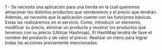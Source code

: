 1 - Se necesita una aplicación para una tienda en la cual queremos almacenar los distintos
    productos que venderemos y el precio que tendrán. Además, se necesita que la
    aplicación cuente con las funciones básicas.
    Estas las realizaremos en el servicio. 
    Como, introducir un elemento, modificar su precio, eliminar un producto y mostrar los productos 
    que tenemos con su precio (Utilizar Hashmap). 
    El HashMap tendrá de llave el nombre del producto y de valor el precio.
    Realizar un menú para lograr todas las acciones previamente mencionadas.